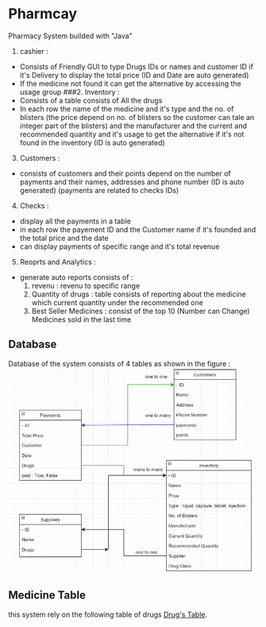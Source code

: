 # Pharmcay
Pharmacy System builded with "Java"

1. cashier :
  - Consists of Friendly GUI to type Drugs IDs or names and customer ID if it's Delivery to display the total price (ID and Date are auto generated)
  - If the medicine not found it can get the alternative by accessing the usage group
###2. Inventory :
  - Consists of a table consists of All the drugs
  - In each row the name of the medicine and it's type and the no. of blisters (the price depend on no. of blisters so the customer can tale an integer part of the blisters) and the manufacturer and the current and recommended quantity and it's usage to get the alternative if it's not found in the inventory (ID is auto generated)
3. Customers :
  - consists of customers and their points depend on the number of payments and their names, addresses and phone number (ID is auto generated) (payments are related to checks IDs)
4. Checks :
  - display all the payments in a table
  - in each row the payement ID and the Customer name if it's founded and the total price and the date
  - can display payments of specific range and it's total revenue
5. Reoprts and Analytics :
  - generate auto reports consists of :
    1. revenu : revenu to specific range
    2. Quantity of drugs : table consists of reporting about the medicine which current quantity under the recommended one
    3. Best Seller Medicines : consist of the top 10 (Number can Change) Medicines sold in the last time

## Database
Database of the system consists of 4 tables as shown in the figure :
![Database consists of 4 tables](images/Database.jpg)

## Medicine Table
this system rely on the following table of drugs
[Drug's Table](https://docs.google.com/spreadsheets/d/1u1fnSL-uNz0zvXHKjLGlzOhTFN_pTMDi6Mf_MPHXt3s/edit?usp=sharing).
